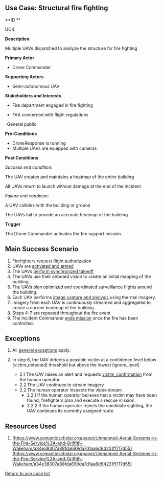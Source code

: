 ## Use Case: Structural fire fighting

**ID **

UC4

**Description**

Multiple UAVs dispatched to analyze the structure for fire fighting

**Primary Actor**

- Drone Commander

**Supporting Actors**

- Semi-autonomous UAV

**Stakeholders and Interests**

- Fire department engaged in fire fighting

- FAA concerned with flight regulations

-General public

**Pre-Conditions**

- DroneResponse is running
- Multiple UAVs are equipped with cameras

**Post Conditions**

_Success end condition:_

The UAV creates and maintains a heatmap of the entire building

All UAVs return to launch without damage at the end of the incident

_Failure end condition:_

A UAV collides with the building or ground

The UAVs fail to provide an accurate heatmap of the building 


**Trigger**

The Drone Commander activates the fire support mission.

## Main Success Scenario

1. Firefighters request [flight authorization](../supporting/FlightAuthorization.md)
2. UAVs are [activated and armed](../supporting/ActivateAndArm.md)
3. The UAVs [perform synchronized takeoff](../supporting/SynchronizedTakeoff.md)
4. The UAVs use their onboard vision to create an initial mapping of the building.
5. The UAVs plan optimized and coordinated surveillance flights around the building.
6. Each UAV performs [image capture and analysis](../supporting/ImageCaptureAndAnalysis.md) using thermal imagery.
7. Imagery from each UAV is continuously streamed and aggregated to create a current heatmap of the building.
8. Steps 4-7 are repeated throughout the fire event
9. The Incident Commander [ends mission](../supporting/EndMission.md) once the fire has been controlled.

## Exceptions

1. All [general exceptions](../../README.md#GeneralExceptions) apply.

2. In step 6, the UAV detects a possible victim at a confidence level below [victim_detected] threshold but above the lowest [ignore_level]
   * 2.1 The UAV raises an alert and requests [victim_confirmation](../supporting/VictimConfirmation.md) from the human operator.
   * 2.2 The UAV continues to stream imagery
   * 2.2 The human operator inspects the video stream
      * 2.2.1 If the human operator believes that a victim may have been found, firefighters plan and execute a rescue mission.
      * 2.2.2 If the human operator rejects the candidate sighting, the UAV continues its currently assigned route.

## Resources Used

1. [https://www.semanticscholar.org/paper/Unmanned-Aerial-Systems-in-the-Fire-Service%3A-and-Griffith-Wakeham/a34e38307a88fda699da7d1aa6d64231ff717d55](https://www.semanticscholar.org/paper/Unmanned-Aerial-Systems-in-the-Fire-Service%3A-and-Griffith-Wakeham/a34e38307a88fda699da7d1aa6d64231ff717d55)

[Return to use case list](../../README.md)
